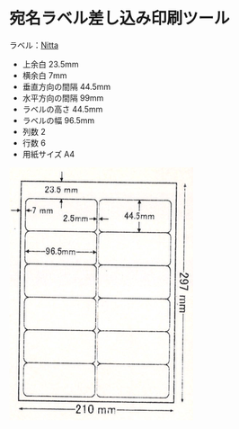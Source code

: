 # 宛名ラベル差し込み印刷ツール

ラベル：[Nitta](https://www.nitta-net.co.jp/)


+ 上余白 23.5mm
+ 横余白 7mm
+ 垂直方向の間隔 44.5mm
+ 水平方向の間隔 99mm
+ ラベルの高さ 44.5mm
+ ラベルの幅 96.5mm
+ 列数 2
+ 行数 6
+ 用紙サイズ A4

![img](./img/size.png)